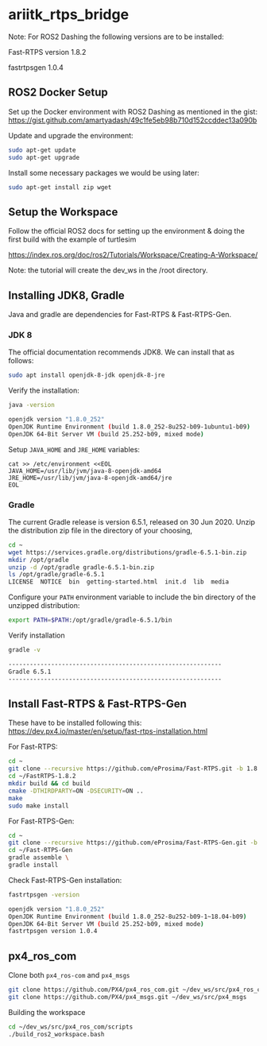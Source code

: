 # ariitk_rtps_bridge

Note:
For ROS2 Dashing the following versions are to be installed:

Fast-RTPS version 1.8.2

fastrtpsgen 1.0.4

## ROS2 Docker Setup
Set up the Docker environment with ROS2 Dashing as mentioned in the gist:
https://gist.github.com/amartyadash/49c1fe5eb98b710d152ccddec13a090b

Update and upgrade the environment:
```bash
sudo apt-get update
sudo apt-get upgrade
```
Install some necessary packages we would be using later:
```bash
sudo apt-get install zip wget
```
## Setup the Workspace 

Follow the official ROS2 docs for setting up the environment & doing the first build with the example of turtlesim

https://index.ros.org/doc/ros2/Tutorials/Workspace/Creating-A-Workspace/

Note: the tutorial will create the dev_ws in the /root directory.

## Installing JDK8, Gradle
Java and gradle are dependencies for Fast-RTPS & Fast-RTPS-Gen. 
### JDK 8
The official documentation recommends JDK8. We can install that as follows:

```bash
sudo apt install openjdk-8-jdk openjdk-8-jre
```
Verify the installation:
```bash
java -version

openjdk version "1.8.0_252"
OpenJDK Runtime Environment (build 1.8.0_252-8u252-b09-1ubuntu1-b09)
OpenJDK 64-Bit Server VM (build 25.252-b09, mixed mode)
```
Setup `JAVA_HOME` and `JRE_HOME` variables:
```
cat >> /etc/environment <<EOL
JAVA_HOME=/usr/lib/jvm/java-8-openjdk-amd64
JRE_HOME=/usr/lib/jvm/java-8-openjdk-amd64/jre
EOL
```
### Gradle
The current Gradle release is version 6.5.1, released on 30 Jun 2020. Unzip the distribution zip file in the directory of your choosing,
```bash
cd ~
wget https://services.gradle.org/distributions/gradle-6.5.1-bin.zip
mkdir /opt/gradle
unzip -d /opt/gradle gradle-6.5.1-bin.zip
ls /opt/gradle/gradle-6.5.1
LICENSE  NOTICE  bin  getting-started.html  init.d  lib  media
```
Configure your `PATH` environment variable to include the bin directory of the unzipped distribution:
```bash
export PATH=$PATH:/opt/gradle/gradle-6.5.1/bin
```
Verify installation
```bash
gradle -v

------------------------------------------------------------
Gradle 6.5.1
------------------------------------------------------------
```
## Install Fast-RTPS & Fast-RTPS-Gen
These have to be installed following this: https://dev.px4.io/master/en/setup/fast-rtps-installation.html

For Fast-RTPS:
```bash
cd ~
git clone --recursive https://github.com/eProsima/Fast-RTPS.git -b 1.8.x ~/FastRTPS-1.8.2
cd ~/FastRTPS-1.8.2
mkdir build && cd build
cmake -DTHIRDPARTY=ON -DSECURITY=ON ..
make
sudo make install
```
For Fast-RTPS-Gen:
```bash
cd ~
git clone --recursive https://github.com/eProsima/Fast-RTPS-Gen.git -b v1.0.4 ~/Fast-RTPS-Gen
cd ~/Fast-RTPS-Gen
gradle assemble \
gradle install
```
Check Fast-RTPS-Gen installation:
```bash
fastrtpsgen -version

openjdk version "1.8.0_252"
OpenJDK Runtime Environment (build 1.8.0_252-8u252-b09-1~18.04-b09)
OpenJDK 64-Bit Server VM (build 25.252-b09, mixed mode)
fastrtpsgen version 1.0.4
```
## px4_ros_com
Clone both `px4_ros-com` and `px4_msgs`
```bash
git clone https://github.com/PX4/px4_ros_com.git ~/dev_ws/src/px4_ros_com # clones the master branch
git clone https://github.com/PX4/px4_msgs.git ~/dev_ws/src/px4_msgs
```
Building the workspace
```bash
cd ~/dev_ws/src/px4_ros_com/scripts
./build_ros2_workspace.bash
```
